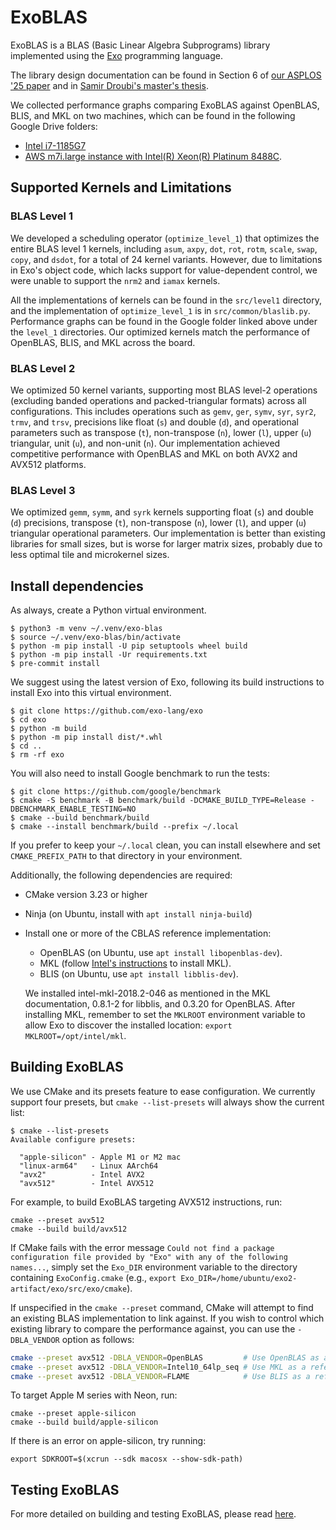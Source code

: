 # ExoBLAS

ExoBLAS is a BLAS (Basic Linear Algebra Subprograms) library implemented using the [Exo](https://github.com/exo-lang/exo) programming language.

The library design documentation can be found in Section 6 of [our ASPLOS '25 paper](.) and in [Samir Droubi's master's thesis](https://dspace.mit.edu/handle/1721.1/156752).

We collected performance graphs comparing ExoBLAS against OpenBLAS, BLIS, and MKL on two machines, which can be found in the following Google Drive folders:
- [Intel i7-1185G7](https://drive.google.com/drive/folders/102lOlilyndcNjh9ncNso_nw9FCjhOuXE?usp=sharing)
- [AWS m7i.large instance with Intel(R) Xeon(R) Platinum 8488C](https://drive.google.com/drive/folders/19cH-7wkl9RasBU6XF5kRrqpIWwYFfZiw?usp=sharing).

## Supported Kernels and Limitations

### BLAS Level 1

We developed a scheduling operator (`optimize_level_1`) that optimizes the entire BLAS level 1 kernels, including `asum`, `axpy`, `dot`, `rot`, `rotm`, `scale`, `swap`, `copy`, and `dsdot`, for a total of 24 kernel variants. However, due to limitations in Exo's object code, which lacks support for value-dependent control, we were unable to support the `nrm2` and `iamax` kernels.

All the implementations of kernels can be found in the `src/level1` directory, and the implementation of `optimize_level_1` is in `src/common/blaslib.py`.
Performance graphs can be found in the Google folder linked above under the `level_1` directories.
Our optimized kernels match the performance of OpenBLAS, BLIS, and MKL across the board.

### BLAS Level 2

We optimized 50 kernel variants, supporting most BLAS level-2 operations (excluding banded operations and packed-triangular formats) across all configurations. This includes operations such as `gemv`, `ger`, `symv`, `syr`, `syr2`, `trmv`, and `trsv`, precisions like float (`s`) and double (`d`), and operational parameters such as transpose (`t`), non-transpose (`n`), lower (`l`), upper (`u`) triangular, unit (`u`), and non-unit (`n`).
Our implementation achieved competitive performance with OpenBLAS and MKL on both AVX2 and AVX512 platforms.

### BLAS Level 3

We optimized `gemm`, `symm`, and `syrk` kernels supporting float (`s`) and double (`d`) precisions, transpose (`t`), non-transpose (`n`), lower (`l`), and upper (`u`) triangular operational parameters.
Our implementation is better than existing libraries for small sizes, but is worse for larger matrix sizes, probably due to less optimal tile and microkernel sizes.


## Install dependencies

As always, create a Python virtual environment.

```
$ python3 -m venv ~/.venv/exo-blas
$ source ~/.venv/exo-blas/bin/activate
$ python -m pip install -U pip setuptools wheel build
$ python -m pip install -Ur requirements.txt
$ pre-commit install
```

We suggest using the latest version of Exo, following its build
instructions to install Exo into this virtual environment.

```
$ git clone https://github.com/exo-lang/exo
$ cd exo
$ python -m build
$ python -m pip install dist/*.whl
$ cd ..
$ rm -rf exo
```

You will also need to install Google benchmark to run the tests:

```
$ git clone https://github.com/google/benchmark
$ cmake -S benchmark -B benchmark/build -DCMAKE_BUILD_TYPE=Release -DBENCHMARK_ENABLE_TESTING=NO
$ cmake --build benchmark/build
$ cmake --install benchmark/build --prefix ~/.local
```

If you prefer to keep your `~/.local` clean, you can install
elsewhere and set `CMAKE_PREFIX_PATH` to that directory in your
environment.

Additionally, the following dependencies are required:
- CMake version 3.23 or higher
- Ninja (on Ubuntu, install with `apt install ninja-build`)
- Install one or more of the CBLAS reference implementation:
  - OpenBLAS (on Ubuntu, use `apt install libopenblas-dev`).
  - MKL (follow [Intel's instructions](https://www.intel.com/content/www/us/en/developer/articles/guide/installing-free-libraries-and-python-apt-repo.html) to install MKL).
  - BLIS (on Ubuntu, use `apt install libblis-dev`).

  We installed intel-mkl-2018.2-046 as mentioned in the MKL documentation, 0.8.1-2 for libblis, and 0.3.20 for OpenBLAS. After installing MKL, remember to set the `MKLROOT` environment variable to allow Exo to discover the installed location: `export MKLROOT=/opt/intel/mkl`.

## Building ExoBLAS

We use CMake and its presets feature to ease configuration. We currently support four presets, but `cmake --list-presets` will always show the current list:
```
$ cmake --list-presets
Available configure presets:

  "apple-silicon" - Apple M1 or M2 mac
  "linux-arm64"   - Linux AArch64
  "avx2"          - Intel AVX2
  "avx512"        - Intel AVX512
```

For example, to build ExoBLAS targeting AVX512 instructions, run:
```
cmake --preset avx512
cmake --build build/avx512
```

If CMake fails with the error message `Could not find a package configuration file provided by "Exo" with any of the following names...`, simply set the `Exo_DIR` environment variable to the directory containing `ExoConfig.cmake` (e.g., `export Exo_DIR=/home/ubuntu/exo2-artifact/exo/src/exo/cmake`).

If unspecified in the `cmake --preset` command, CMake will attempt to find an existing BLAS implementation to link against.
If you wish to control which existing library to compare the performance against, you can use the `-DBLA_VENDOR` option as follows:
```bash
cmake --preset avx512 -DBLA_VENDOR=OpenBLAS         # Use OpenBLAS as a reference
cmake --preset avx512 -DBLA_VENDOR=Intel10_64lp_seq # Use MKL as a reference
cmake --preset avx512 -DBLA_VENDOR=FLAME            # Use BLIS as a reference
```

To target Apple M series with Neon, run:
```
cmake --preset apple-silicon
cmake --build build/apple-silicon
```

If there is an error on apple-silicon, try running:
```
export SDKROOT=$(xcrun --sdk macosx --show-sdk-path)
```

## Testing ExoBLAS
For more detailed on building and testing ExoBLAS, please read [here](docs/TESTING.md).
